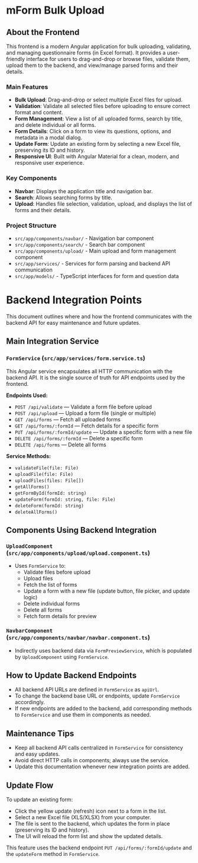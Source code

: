 # mForm Bulk Upload

## About the Frontend

This frontend is a modern Angular application for bulk uploading, validating, and managing questionnaire forms (in Excel format). It provides a user-friendly interface for users to drag-and-drop or browse files, validate them, upload them to the backend, and view/manage parsed forms and their details.

### Main Features
- **Bulk Upload**: Drag-and-drop or select multiple Excel files for upload.
- **Validation**: Validate all selected files before uploading to ensure correct format and content.
- **Form Management**: View a list of all uploaded forms, search by title, and delete individual or all forms.
- **Form Details**: Click on a form to view its questions, options, and metadata in a modal dialog.
- **Update Form**: Update an existing form by selecting a new Excel file, preserving its ID and history.
- **Responsive UI**: Built with Angular Material for a clean, modern, and responsive user experience.

### Key Components
- **Navbar**: Displays the application title and navigation bar.
- **Search**: Allows searching forms by title.
- **Upload**: Handles file selection, validation, upload, and displays the list of forms and their details.

### Project Structure
- `src/app/components/navbar/` - Navigation bar component
- `src/app/components/search/` - Search bar component
- `src/app/components/upload/` - Main upload and form management component
- `src/app/services/` - Services for form parsing and backend API communication
- `src/app/models/` - TypeScript interfaces for form and question data

# Backend Integration Points

This document outlines where and how the frontend communicates with the backend API for easy maintenance and future updates.

## Main Integration Service

### `FormService` (`src/app/services/form.service.ts`)
This Angular service encapsulates all HTTP communication with the backend API. It is the single source of truth for API endpoints used by the frontend.

**Endpoints Used:**
- `POST /api/validate` — Validate a form file before upload
- `POST /api/upload` — Upload a form file (single or multiple)
- `GET /api/forms` — Fetch all uploaded forms
- `GET /api/forms/:formId` — Fetch details for a specific form
- `PUT /api/forms/:formId/update` — Update a specific form with a new file
- `DELETE /api/forms/:formId` — Delete a specific form
- `DELETE /api/forms` — Delete all forms

**Service Methods:**
- `validateFile(file: File)`
- `uploadFile(file: File)`
- `uploadFiles(files: File[])`
- `getAllForms()`
- `getFormById(formId: string)`
- `updateForm(formId: string, file: File)`
- `deleteForm(formId: string)`
- `deleteAllForms()`

## Components Using Backend Integration

### `UploadComponent` (`src/app/components/upload/upload.component.ts`)
- Uses `FormService` to:
  - Validate files before upload
  - Upload files
  - Fetch the list of forms
  - Update a form with a new file (update button, file picker, and update logic)
  - Delete individual forms
  - Delete all forms
  - Fetch form details for preview

### `NavbarComponent` (`src/app/components/navbar/navbar.component.ts`)
- Indirectly uses backend data via `FormPreviewService`, which is populated by `UploadComponent` using `FormService`.

## How to Update Backend Endpoints
- All backend API URLs are defined in `FormService` as `apiUrl`.
- To change the backend base URL or endpoints, update `FormService` accordingly.
- If new endpoints are added to the backend, add corresponding methods to `FormService` and use them in components as needed.

## Maintenance Tips
- Keep all backend API calls centralized in `FormService` for consistency and easy updates.
- Avoid direct HTTP calls in components; always use the service.
- Update this documentation whenever new integration points are added.

## Update Flow

To update an existing form:
- Click the yellow update (refresh) icon next to a form in the list.
- Select a new Excel file (XLS/XLSX) from your computer.
- The file is sent to the backend, which updates the form in place (preserving its ID and history).
- The UI will reload the form list and show the updated details.

This feature uses the backend endpoint `PUT /api/forms/:formId/update` and the `updateForm` method in `FormService`.

